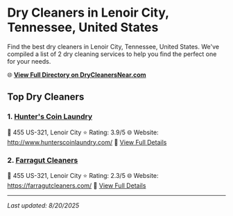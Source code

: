 # Dry Cleaners in Lenoir City, Tennessee, United States

Find the best dry cleaners in Lenoir City, Tennessee, United States. We've compiled a list of 2 dry cleaning services to help you find the perfect one for your needs.

🌐 **[View Full Directory on DryCleanersNear.com](https://drycleanersnear.com/city/US/Tennessee/Lenoir%20City)**

## Top Dry Cleaners

### 1. [Hunter's Coin Laundry](https://drycleanersnear.com/dryCleaner/686492ad19eecc1ffc8c69c8/hunter-s-coin-laundry)
📍 455 US-321, Lenoir City
⭐ Rating: 3.9/5
🌐 Website: http://www.hunterscoinlaundry.com/
🔗 [View Full Details](https://drycleanersnear.com/dryCleaner/686492ad19eecc1ffc8c69c8/hunter-s-coin-laundry)

### 2. [Farragut Cleaners](https://drycleanersnear.com/dryCleaner/686492ae19eecc1ffc8c6b0b/farragut-cleaners)
📍 455 US-321, Lenoir City
⭐ Rating: 2.3/5
🌐 Website: https://farragutcleaners.com/
🔗 [View Full Details](https://drycleanersnear.com/dryCleaner/686492ae19eecc1ffc8c6b0b/farragut-cleaners)


---

*Last updated: 8/20/2025*
